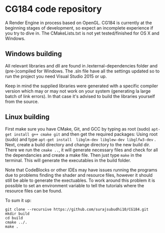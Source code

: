 # CG184 code repository
A Render Engine in process based on OpenGL.
CG184 is currently at the beginning stages of development, so expect an incomplete experience if you try to dive in.
The CMakeLists.txt is not yet tested/finished for OS X and Windows.

## Windows building
All relevant libraries and dll are found in /external-dependencies folder and (pre-)compiled for Windows. 
The .sln file have all the settings updated so to run the project you need Visual Studio 2015 or up.

Keep in mind the supplied libraries were generated with a specific compiler version which may or may not work on your system (generating la large batch of link errors). In that case it's advised to build the libraries yourself from the source.

## Linux building
First make sure you have CMake, Git, and GCC by typing as root (sudo) `apt-get install g++ cmake git` and then get the required packages:
Using root (sudo) and type `apt-get install  libglm-dev libglew-dev libglfw3-dev` . Next, create a build directory and change directory to the new build dir. There we run the `cmake ..`, it will generate necessary files and check for all the dependancies and create a make file. Then just type `make` in the terminal. This will generate the executables in the build folder.

Note that CodeBlocks or other IDEs may have issues running the programs due to problems finding the shader and resource files, however it should still be able to generate the exectuables. To work around this problem it is possible to set an environment variable to tell the tutorials where the resource files can be found. 

To sum it up:
```
git clone --recursive https://github.com/surajsubudhi10/CG184.git
mkdir build
cd build
cmake ../.
make .
```

